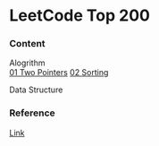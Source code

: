 # LeetCode Top 200


### Content
Alogrithm  
[01 Two Pointers](https://github.com/AuroraRW/Algorithm-Leetcode-Top200/tree/master/01-TwoPointers)
[02 Sorting](https://github.com/AuroraRW/Algorithm-Leetcode-Top200/tree/master/02-Sorting)

Data Structure

### Reference
[Link](https://github.com/CyC2018/CS-Notes/blob/master/notes/Leetcode%20%E9%A2%98%E8%A7%A3%20-%20%E7%9B%AE%E5%BD%95.md)